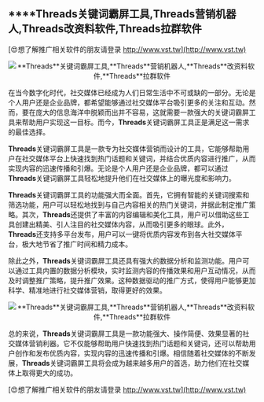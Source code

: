 ## ****Threads**关键词霸屏工具,**Threads**营销机器人,**Threads**改资料软件,**Threads**拉群软件**

[😍想了解推广相关软件的朋友请登录 http://www.vst.tw](http://www.vst.tw)

 <center><img src="https://vst.tw/MP4/tuiguang/png/2.png" alt="**Threads**关键词霸屏工具,**Threads**营销机器人,**Threads**改资料软件,**Threads**拉群软件"></center>

在当今数字化时代，社交媒体已经成为人们日常生活中不可或缺的一部分。无论是个人用户还是企业品牌，都希望能够通过社交媒体平台吸引更多的关注和互动。然而，要在庞大的信息海洋中脱颖而出并不容易，这就需要一款强大的关键词霸屏工具来帮助用户实现这一目标。而今，**Threads**关键词霸屏工具正是满足这一需求的最佳选择。

**Threads**关键词霸屏工具是一款专为社交媒体营销而设计的工具，它能够帮助用户在社交媒体平台上快速找到热门话题和关键词，并结合优质内容进行推广，从而实现内容的迅速传播和引爆。无论是个人用户还是企业品牌，都可以通过**Threads**关键词霸屏工具轻松地提升他们在社交媒体上的曝光度和影响力。

**Threads**关键词霸屏工具的功能强大而全面。首先，它拥有智能的关键词搜索和筛选功能，用户可以轻松地找到与自己内容相关的热门关键词，并据此制定推广策略。其次，**Threads**还提供了丰富的内容编辑和美化工具，用户可以借助这些工具创建出精美、引人注目的社交媒体内容，从而吸引更多的眼球。此外，**Threads**还支持多平台发布，用户可以一键将优质内容发布到各大社交媒体平台，极大地节省了推广时间和精力成本。

除此之外，**Threads**关键词霸屏工具还具有强大的数据分析和监测功能。用户可以通过工具内置的数据分析模块，实时监测内容的传播效果和用户互动情况，从而及时调整推广策略，提升推广效果。这种数据驱动的推广方式，使得用户能够更加科学、精准地进行社交媒体营销，取得更好的效果。

 <center><img src="https://vst.tw/MP4/tuiguang/png/6.png" alt="**Threads**关键词霸屏工具,**Threads**营销机器人,**Threads**改资料软件,**Threads**拉群软件"></center>

总的来说，**Threads**关键词霸屏工具是一款功能强大、操作简便、效果显著的社交媒体营销利器。它不仅能够帮助用户快速找到热门话题和关键词，还可以帮助用户创作和发布优质内容，实现内容的迅速传播和引爆。相信随着社交媒体的不断发展，**Threads**关键词霸屏工具将会成为越来越多用户的首选，助力他们在社交媒体上取得更大的成功。

[😍想了解推广相关软件的朋友请登录 http://www.vst.tw](http://www.vst.tw)



